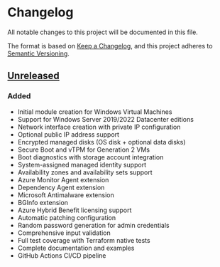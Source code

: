 # Changelog

All notable changes to this project will be documented in this file.

The format is based on [Keep a Changelog](https://keepachangelog.com/en/1.0.0/),
and this project adheres to [Semantic Versioning](https://semver.org/spec/v2.0.0.html).

## [Unreleased]

### Added
- Initial module creation for Windows Virtual Machines
- Support for Windows Server 2019/2022 Datacenter editions
- Network interface creation with private IP configuration
- Optional public IP address support
- Encrypted managed disks (OS disk + optional data disks)
- Secure Boot and vTPM for Generation 2 VMs
- Boot diagnostics with storage account integration
- System-assigned managed identity support
- Availability zones and availability sets support
- Azure Monitor Agent extension
- Dependency Agent extension
- Microsoft Antimalware extension
- BGInfo extension
- Azure Hybrid Benefit licensing support
- Automatic patching configuration
- Random password generation for admin credentials
- Comprehensive input validation
- Full test coverage with Terraform native tests
- Complete documentation and examples
- GitHub Actions CI/CD pipeline

[unreleased]: https://github.com/org/terraform-azurerm-windows-virtual-machine/compare/v0.1.0...HEAD
